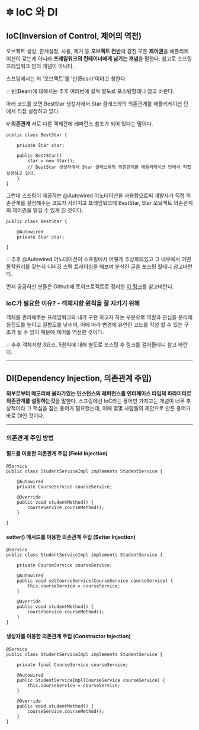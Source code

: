 # 🔯 IoC 와 DI

## **IoC(Inversion of Control, 제어의 역전)**

오브젝트 생성, 관계설정, 사용, 제거 등 **오브젝트 전반**에 걸친 모든 **제어권**을 애플리케이션이 갖는게 아니라 **프레임워크의 컨테이너에게 넘기는 개념**을 말한다. 참고로 스프링 프레임워크 만의 개념이 아니다.

스프링에서는 저 '오브젝트'를 '빈(Bean)'이라고 칭한다.

 

💡 빈(Bean)에 대해서는 추후 여러번에 걸쳐 별도로 포스팅할테니 참고 바란다.

 

아래 코드를 보면 BestStar 생성자에서 Star 클래스와의 의존관계를 애플리케이션 단에서 직접 설정하고 있다.

 

**💡 의존관계**
서로 다른 객체간에 레퍼런스 참조가 되어 있다는 말이다. 

```
public class BestStar {

    private Star star;

    public BestStar()
        star = new Star();
        // BestStar 생성자에서 Star 클래스와의 의존관계를 애플리케이션 단에서 직접 설정하고 있다.
    }
}
```

그런데 스프링이 제공하는 @Autowired 어노테이션을 사용함으로써 개발자가 직접 의존관계를 설정해주는 코드가 사라지고 프레임워크에 BestStar, Star 오브젝트 의존관계의 제어권을 맡길 수 있게 된 것이다.

```
public class BestStar {

    @Autowired
    private Star star;

}
```

 

💡 추후 @Autowired 어노테이션이 스프링에서 어떻게 추상화돼있고 그 내부에서 어떤 동작원리를 갖는지 디버깅 스택 트레이싱을 해보며 분석한 글을 포스팅 할테니 참고바란다.

먼저 궁금하신 분들은 Github에 토이프로젝트로 정리한 [이 링크](https://github.com/HwangWonGyu/news/pull/20#discussion_r566839551)를 참고바란다.

 

### **IoC가 필요한 이유? - 객체지향 원칙을 잘 지키기 위해**

객체를 관리해주는 프레임워크와 내가 구현 하고자 하는 부분으로 역할과 관심을 분리해 응집도를 높이고 결합도를 낮추며, 이에 따라 변경에 유연한 코드를 작성 할 수 있는 구조가 될 수 있기 때문에 제어를 역전한 것이다.

 

💡 추후 객체지향 3요소, 5원칙에 대해 별도로 포스팅 후 링크를 걸어둘테니 참고 바란다. 

------

## **DI(Dependency Injection, 의존관계 주입)**

**외부로부터 메모리에 올라가있는 인스턴스의 레퍼런스를 인터페이스 타입의 파라미터로 의존관계를 설정하는것**을 말한다. 스프링에선 IoC라는 용어만 가지고는 개념이 너무 추상적이라 그 핵심을 짚는 용어가 필요했는데, 이때 몇몇 사람들의 제안으로 만든 용어가 바로 DI인 것이다.

------

### **의존관계 주입 방법**

#### **필드를 이용한 의존관계 주입 (Field Injection)**

```
@Service
public class StudentServiceImpl implements StudentService {

    @Autowired
    private CourseService courseService;

    @Override
    public void studentMethod() {
        courseService.courseMethod();
    }

}
```

 

#### **setter() 메서드를 이용한 의존관계 주입 (Setter Injection)**

```
@Service
public class StudentServiceImpl implements StudentService {

    private CourseService courseService;

    @Autowired
    public void setCourseService(CourseService courseService) {
        this.courseService = courseService;
    }

    @Override
    public void studentMethod() {
        courseService.courseMethod();
    }
}
```

 

 

#### **생성자를 이용한 의존관계 주입 (Constructor Injection)**

```
@Service
public class StudentServiceImpl implements StudentService {

    private final CourseService courseService;

    @Autowired
    public StudentServiceImpl(CourseService courseService) {
        this.courseService = courseService;
    }

    @Override
    public void studentMethod() {
        courseService.courseMethod();
    }
}
```

 


 
